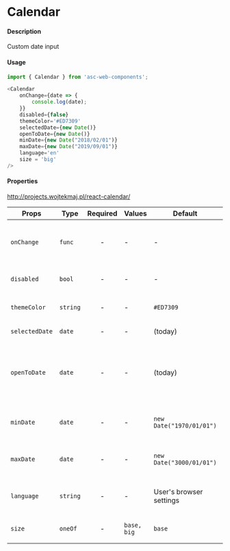 # Calendar

#### Description

Custom date input

#### Usage

```js
import { Calendar } from 'asc-web-components';

<Calendar
    onChange={date => {
        console.log(date);
    }}
    disabled={false}
    themeColor='#ED7309'
    selectedDate={new Date()}
    openToDate={new Date()}
    minDate={new Date("2018/02/01")}
    maxDate={new Date("2019/09/01")}
    language='en'
    size = 'big'
/>
```

#### Properties

http://projects.wojtekmaj.pl/react-calendar/

| Props        | Type     | Required | Values | Default | Description                             |
| ------------ | -------- | :------: | ------ | ------- | --------------------------------------- |
| `onChange`   | `func`   |    -     | -      | -       | Function called when the user select a day |
| `disabled`   | `bool`   |    -     | -      | -       | Disabled react-calendar |
| `themeColor` | `string` |    -     | -      | `#ED7309`       | Color of the selected day  |
| `selectedDate`   | `date`   |    -     | -      | (today)  | Selected date value  |
| `openToDate`   | `date`   |    -     | -      | (today)  | The beginning of a period that shall be displayed by default |
| `minDate`   | `date`   |    -     | -      | `new Date("1970/01/01")`  | Minimum date that the user can select.  |
| `maxDate`   | `date`   |    -     | -      | `new Date("3000/01/01")`  | Maximum date that the user can select.  |
| `language`   | `string`   |    -     | -      | User's browser settings       | Indicates the input field has an error  |
| `size` | `oneOf`   |    -     | `base, big`      | `base` | Selected calendar size |
